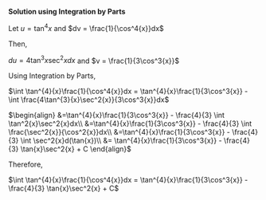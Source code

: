

**Solution using Integration by Parts**

Let $u = \tan^{4}{x}$ and $dv = \frac{1}{\cos^4{x}}dx$

Then, 

$du = 4 \tan^{3}{x}\sec^2{x}dx$ and $v = \frac{1}{3\cos^3{x}}$

Using Integration by Parts,

$\int \tan^{4}{x}\frac{1}{\cos^4{x}}dx = \tan^{4}{x}\frac{1}{3\cos^3{x}} - \int \frac{4\tan^{3}{x}\sec^2{x}}{3\cos^3{x}}dx$

$\begin{align}
&=\tan^{4}{x}\frac{1}{3\cos^3{x}} - \frac{4}{3} \int \tan^2{x}\sec^2{x}dx\\
&=\tan^{4}{x}\frac{1}{3\cos^3{x}} - \frac{4}{3} \int \frac{\sec^2{x}}{\cos^2{x}}dx\\
&=\tan^{4}{x}\frac{1}{3\cos^3{x}} - \frac{4}{3} \int \sec^2{x}d(\tan{x})\\
&= \tan^{4}{x}\frac{1}{3\cos^3{x}} - \frac{4}{3} \tan{x}\sec^2{x} + C
\end{align}$

Therefore, 

$\int \tan^{4}{x}\frac{1}{\cos^4{x}}dx = \tan^{4}{x}\frac{1}{3\cos^3{x}} - \frac{4}{3} \tan{x}\sec^2{x} + C$